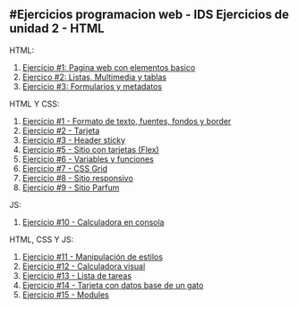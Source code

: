 #Ejercicios programacion web - IDS
Ejercicios de unidad 2 - HTML
---
HTML:

1. [Ejercicio #1: Pagina web con elementos basico](/01_Trabajo_HTML/index.html)
2. [Ejercico #2: Listas, Multimedia y tablas](/02_Trabajo_HTML/index.html)
3. [Ejercicio #3: Formularios y metadatos](/03_Trabajo_HTML/index.html)

HTML Y CSS:

1. [Ejercicio #1 - Formato de texto, fuentes, fondos y border](/04_Trabajo_HTML/index.html)
2. [Ejercicio #2 - Tarjeta](/05_Trabajo_HTML_CSS/index.html)
3. [Ejercicio #3 - Header sticky](/06_Trabajo_HTML_CSS/index.html)
4. [Ejercicio #5 - Sitio con tarjetas (Flex)](/07_Trabajo_HTML_CSS/05_Trabajo_HTML_CSS/index.html)
5. [Ejercicio #6 - Variables y funciones](/08_Trabajo_HTML_CSS/index.html)
6. [Ejercicio #7 - CSS Grid](/09_Trabajo_HTML_CSS/index.html)
7. [Ejercicio #8 - Sitio responsivo](/10_Trabajo_HTML_CSS/index.html)
8. [Ejercicio #9 - Sitio Parfum](/Examen_HTML_CSS/Main/index.html)

JS:
1. [Ejercicio #10 - Calculadora en consola](11_Trabajo_JS/index.html)

HTML, CSS Y JS:
1. [Ejercicio #11 - Manipulación de estilos](12_Trabajo_HTML_CSS_JS/index.html)
2. [Ejercicio #12 - Calculadora visual](13_Trabajo_HTML_CSS_JS/index.html)
3. [Ejercicio #13 - Lista de tareas](14_Trabajo_HTML_CSS_JS/index.html)
4. [Ejercicio #14 - Tarjeta con datos base de un gato](15_Trabajo_HTML_CSS_JS/index.html)
5. [Ejercicio #15 - Modules](16_Trabajo_HTML_CSS_JS/index.html)
